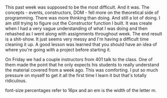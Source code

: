 
This past week was supposed to be the most difficult.  And it was.  The concepts - events, constructors, DOM - fell more on the theoretical side of programming.  There was more thinking than doing.  And still a lot of doing.  I am still trying to figure out the Constructor function I built.  It was create when I had a very vague understanding of what I was doing and then rehashed as I went along with assignments throughout week.  The end result is a shit-show.  It just seems very messy and I'm having a difficult time cleaning it up.  A good lesson was learned that you should have an idea of where you're going with a project before starting it.

On Friday we had a couple instructors from 401 talk to the class.  One of them made the point that he only expects his students to really understand the material covered from a week ago.  This was comforting.  I put so much pressure on myself to get it all the first time I learn it but that's totally ridiculous.  



font-size percentages refer to 16px and an em is the width of the letter m.
